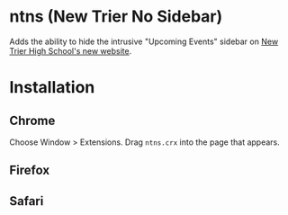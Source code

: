 ntns (New Trier No Sidebar)
===========================
Adds the ability to hide the intrusive "Upcoming Events" sidebar on [New Trier High School's new website](http://www.newtrier.k12.il.us/).

# Installation

## Chrome
Choose Window > Extensions. Drag `ntns.crx` into the page that appears.

## Firefox

## Safari